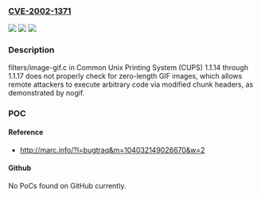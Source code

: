 ### [CVE-2002-1371](https://cve.mitre.org/cgi-bin/cvename.cgi?name=CVE-2002-1371)
![](https://img.shields.io/static/v1?label=Product&message=n%2Fa&color=blue)
![](https://img.shields.io/static/v1?label=Version&message=n%2Fa&color=blue)
![](https://img.shields.io/static/v1?label=Vulnerability&message=n%2Fa&color=brighgreen)

### Description

filters/image-gif.c in Common Unix Printing System (CUPS) 1.1.14 through 1.1.17 does not properly check for zero-length GIF images, which allows remote attackers to execute arbitrary code via modified chunk headers, as demonstrated by nogif.

### POC

#### Reference
- http://marc.info/?l=bugtraq&m=104032149026670&w=2

#### Github
No PoCs found on GitHub currently.

